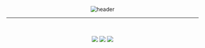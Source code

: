 <div align="center"> 

  ![header](https://capsule-render.vercel.app/api?type=cylinder&color=000000&height=150&section=header&text=YGY515%20&fontColor=ffffff&fontSize=70&animation=fadeIn&fontAlignY=55&desc=%20&descAlignY=62&descAlign=62)
<!---
- 👋 Hi, I’m @YGY515
- 👀 I’m interested in ...
- 🌱 I’m currently learning ...
- 💞️ I’m looking to collaborate on ...
- 📫 How to reach me ... ---!>

<!---
YGY515/YGY515 is a ✨ special ✨ repository because its `README.md` (this file) appears on your GitHub profile.
You can click the Preview link to take a look at your changes.
--->

--- 

<br/>
<br/>

<img src="https://img.shields.io/badge/unity-000000?style=for-the-badge&logo=unity&logoColor=white">
<img src="https://img.shields.io/badge/c%23-512BD4.svg?style=for-the-badge&logo=c-sharp&logoColor=white"/>
<img src="https://img.shields.io/badge/c++-%2300599C.svg?style=for-the-badge&logo=c%2B%2B&logoColor=white"/>

</div>
